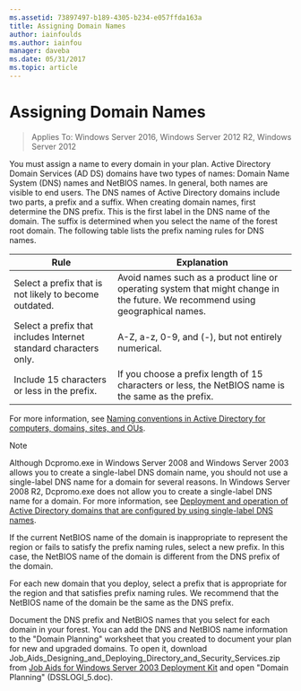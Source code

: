 ```yaml
---
ms.assetid: 73897497-b189-4305-b234-e057ffda163a
title: Assigning Domain Names
author: iainfoulds
ms.author: iainfou
manager: daveba
ms.date: 05/31/2017
ms.topic: article
---
```


# Assigning Domain Names

> Applies To: Windows Server 2016, Windows Server 2012 R2, Windows Server 2012

You must assign a name to every domain in your plan. Active Directory Domain Services (AD DS) domains have two types of names: Domain Name System (DNS) names and NetBIOS names. In general, both names are visible to end users. The DNS names of Active Directory domains include two parts, a prefix and a suffix. When creating domain names, first determine the DNS prefix. This is the first label in the DNS name of the domain. The suffix is determined when you select the name of the forest root domain. The following table lists the prefix naming rules for DNS names.

|Rule|Explanation|
|--------|---------------|
|Select a prefix that is not likely to become outdated.|Avoid names such as a product line or operating system that might change in the future. We recommend using geographical names.|
|Select a prefix that includes Internet standard characters only.|A-Z, a-z, 0-9, and (-), but not entirely numerical.|
|Include 15 characters or less in the prefix.|If you choose a prefix length of 15 characters or less, the NetBIOS name is the same as the prefix.|

For more information, see [Naming conventions in Active Directory for computers, domains, sites, and OUs](https://support.microsoft.com/help/909264/).

> [!NOTE]
> Although Dcpromo.exe in Windows Server 2008 and Windows Server 2003 allows you to create a single-label DNS domain name, you should not use a single-label DNS name for a domain for several reasons. In Windows Server 2008 R2, Dcpromo.exe does not allow you to create a single-label DNS name for a domain. For more information, see [Deployment and operation of Active Directory domains that are configured by using single-label DNS names](https://support.microsoft.com/help/300684/).

If the current NetBIOS name of the domain is inappropriate to represent the region or fails to satisfy the prefix naming rules, select a new prefix. In this case, the NetBIOS name of the domain is different from the DNS prefix of the domain.

For each new domain that you deploy, select a prefix that is appropriate for the region and that satisfies prefix naming rules. We recommend that the NetBIOS name of the domain be the same as the DNS prefix.

Document the DNS prefix and NetBIOS names that you select for each domain in your forest. You can add the DNS and NetBIOS name information to the "Domain Planning" worksheet that you created to document your plan for new and upgraded domains. To open it, download Job_Aids_Designing_and_Deploying_Directory_and_Security_Services.zip from [Job Aids for Windows Server 2003 Deployment Kit](https://microsoft.com/download/details.aspx?id=9608) and open "Domain Planning" (DSSLOGI_5.doc).
